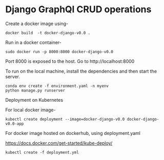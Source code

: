 # Django GraphQl CRUD operations

Create a docker image using-

```
docker build  -t docker-django-v0.0 .
```

Run in a docker container-

```
sudo docker run -p 8000:8000 docker-django-v0.0
```

Port 8000 is exposed to the host. Go to http://localhost:8000


To run on the local machine, install the dependencies and then start the server.

```
conda env create -f environment.yaml -n myenv
python manage.py runserver
```

Deployment on Kubernetes

For local docker image-
```
kubectl create deployment --image=docker-django-v0.0 docker-django-v0.0-app
```

For docker image hosted on dockerhub, using deployment.yaml

https://docs.docker.com/get-started/kube-deploy/

```
kubectl create -f deployment.yml
```
